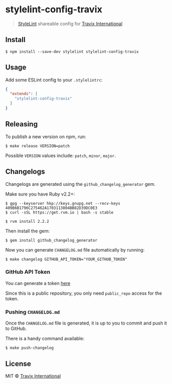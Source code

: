 # stylelint-config-travix

> [StyleLint](https://github.com/stylelint/stylelint) shareable config for [Travix International](https://travix.com)


## Install

```
$ npm install --save-dev stylelint stylelint-config-travix
```

## Usage

Add some ESLint config to your `.stylelintrc`:

```json
{
  "extends": [
    "stylelint-config-travix"
  ]
}
```

## Releasing

To publish a new version on npm, run:

```
$ make release VERSION=patch
```

Possible `VERSION` values include: `patch`, `minor`, `major`.


## Changelogs

Changelogs are generated using the `github_changelog_generator` gem.

Make sure you have Ruby v2.2+:

```
$ gpg --keyserver hkp://keys.gnupg.net --recv-keys 409B6B1796C275462A1703113804BB82D39DC0E3
$ curl -sSL https://get.rvm.io | bash -s stable

$ rvm install 2.2.2
```

Then install the gem:

```
$ gem install github_changelog_generator
```

Now you can generate `CHANGELOG.md` file automatically by running:

```
$ make changelog GITHUB_API_TOKEN="YOUR_GITHUB_TOKEN"
```

### GitHub API Token

You can generate a token [here](https://github.com/settings/tokens/new?description=GitHub%20Changelog%20Generator%20token)

Since this is a public repository, you only need `public_repo` access for the token.

### Pushing `CHANGELOG.md`

Once the `CHANGELOG.md` file is generated, it is up to you to commit and push it to GitHub.

There is a handy command available:

```
$ make push-changelog
```

## License

MIT © [Travix International](https://travix.com)